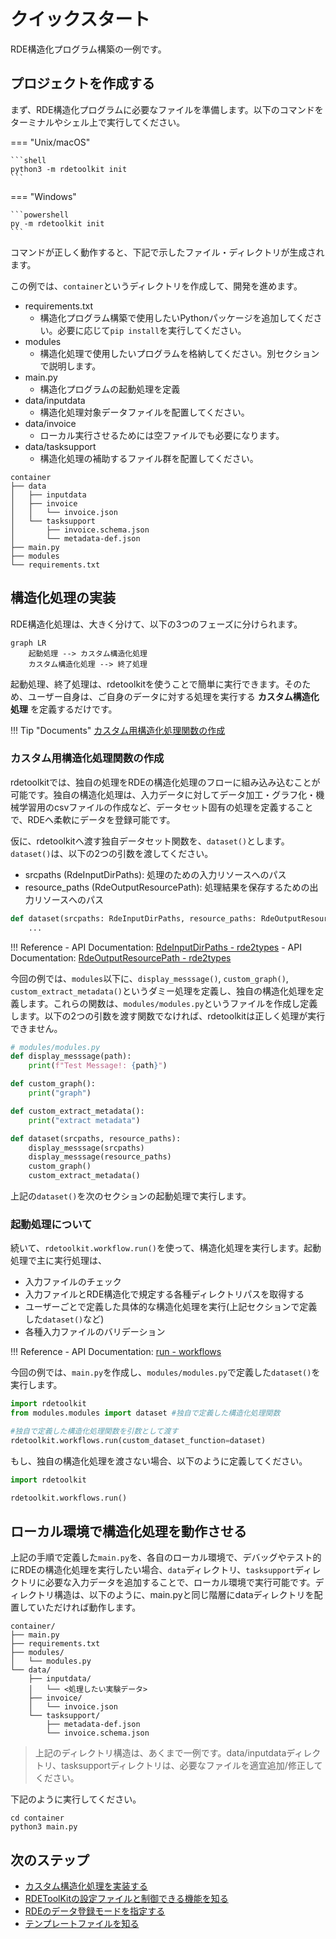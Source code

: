 # クイックスタート

RDE構造化プログラム構築の一例です。

## プロジェクトを作成する

まず、RDE構造化プログラムに必要なファイルを準備します。以下のコマンドをターミナルやシェル上で実行してください。

=== "Unix/macOS"

    ```shell
    python3 -m rdetoolkit init
    ```

=== "Windows"

    ```powershell
    py -m rdetoolkit init
    ```

コマンドが正しく動作すると、下記で示したファイル・ディレクトリが生成されます。

この例では、`container`というディレクトリを作成して、開発を進めます。

- requirements.txt
    - 構造化プログラム構築で使用したいPythonパッケージを追加してください。必要に応じて`pip install`を実行してください。
- modules
    - 構造化処理で使用したいプログラムを格納してください。別セクションで説明します。
- main.py
    - 構造化プログラムの起動処理を定義
- data/inputdata
    - 構造化処理対象データファイルを配置してください。
- data/invoice
    - ローカル実行させるためには空ファイルでも必要になります。
- data/tasksupport
    - 構造化処理の補助するファイル群を配置してください。

```shell
container
├── data
│   ├── inputdata
│   ├── invoice
│   │   └── invoice.json
│   └── tasksupport
│       ├── invoice.schema.json
│       └── metadata-def.json
├── main.py
├── modules
└── requirements.txt
```

## 構造化処理の実装

RDE構造化処理は、大きく分けて、以下の3つのフェーズに分けられます。

```mermaid
graph LR
    起動処理 --> カスタム構造化処理
    カスタム構造化処理 --> 終了処理
```

起動処理、終了処理は、rdetoolkitを使うことで簡単に実行できます。そのため、ユーザー自身は、ご自身のデータに対する処理を実行する **カスタム構造化処理** を定義するだけです。

!!! Tip "Documents"
    [カスタム用構造化処理関数の作成](./structured_process/structured.md/#_5)

### カスタム用構造化処理関数の作成

rdetoolkitでは、独自の処理をRDEの構造化処理のフローに組み込み込むことが可能です。独自の構造化処理は、入力データに対してデータ加工・グラフ化・機械学習用のcsvファイルの作成など、データセット固有の処理を定義することで、RDEへ柔軟にデータを登録可能です。

仮に、rdetoolkitへ渡す独自データセット関数を、`dataset()`とします。`dataset()`は、以下の2つの引数を渡してください。

- srcpaths (RdeInputDirPaths): 処理のための入力リソースへのパス
- resource_paths (RdeOutputResourcePath): 処理結果を保存するための出力リソースへのパス

```python
def dataset(srcpaths: RdeInputDirPaths, resource_paths: RdeOutputResourcePath):
    ...
```

!!! Reference
    - API Documentation: [RdeInputDirPaths - rde2types](../../rdetoolkit/models/rde2types/#rdeinputdirpaths)
    - API Documentation: [RdeOutputResourcePath - rde2types](../../rdetoolkit/models/rde2types/#rdeoutputresourcepath)

今回の例では、`modules`以下に、`display_messsage()`, `custom_graph()`, `custom_extract_metadata()`というダミー処理を定義し、独自の構造化処理を定義します。これらの関数は、`modules/modules.py`というファイルを作成し定義します。以下の2つの引数を渡す関数でなければ、rdetoolkitは正しく処理が実行できません。

```python
# modules/modules.py
def display_messsage(path):
    print(f"Test Message!: {path}")

def custom_graph():
    print("graph")

def custom_extract_metadata():
    print("extract metadata")

def dataset(srcpaths, resource_paths):
    display_messsage(srcpaths)
    display_messsage(resource_paths)
    custom_graph()
    custom_extract_metadata()
```

上記の`dataset()`を次のセクションの起動処理で実行します。

### 起動処理について

続いて、`rdetoolkit.workflow.run()`を使って、構造化処理を実行します。起動処理で主に実行処理は、

- 入力ファイルのチェック
- 入力ファイルとRDE構造化で規定する各種ディレクトリパスを取得する
- ユーザーごとで定義した具体的な構造化処理を実行(上記セクションで定義した`dataset()`など)
- 各種入力ファイルのバリデーション

!!! Reference
    - API Documentation: [run - workflows](../../rdetoolkit/workflows/#run)

今回の例では、`main.py`を作成し、`modules/modules.py`で定義した`dataset()`を実行します。

```python
import rdetoolkit
from modules.modules import dataset #独自で定義した構造化処理関数

#独自で定義した構造化処理関数を引数として渡す
rdetoolkit.workflows.run(custom_dataset_function=dataset)
```

もし、独自の構造化処理を渡さない場合、以下のように定義してください。

```python
import rdetoolkit

rdetoolkit.workflows.run()
```

## ローカル環境で構造化処理を動作させる

上記の手順で定義した`main.py`を、各自のローカル環境で、デバッグやテスト的にRDEの構造化処理を実行したい場合、`data`ディレクトリ、`tasksupport`ディレクトリに必要な入力データを追加することで、ローカル環境で実行可能です。ディレクトリ構造は、以下のように、main.pyと同じ階層にdataディレクトリを配置していただければ動作します。

```shell
container/
├── main.py
├── requirements.txt
├── modules/
│   └── modules.py
└── data/
    ├── inputdata/
    │   └── <処理したい実験データ>
    ├── invoice/
    │   └── invoice.json
    └── tasksupport/
        ├── metadata-def.json
        └── invoice.schema.json
```

> 上記のディレクトリ構造は、あくまで一例です。data/inputdataディレクトリ、tasksupportディレクトリは、必要なファイルを適宜追加/修正してください。

下記のように実行してください。

```shell
cd container
python3 main.py
```

## 次のステップ

- [カスタム構造化処理を実装する](./structured_process/structured.md)
- [RDEToolKitの設定ファイルと制御できる機能を知る](./config/config.md)
- [RDEのデータ登録モードを指定する](./config/mode.md)
- [テンプレートファイルを知る](./metadata_definition_file.md)
